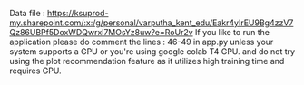 Data file : https://ksuprod-my.sharepoint.com/:x:/g/personal/varputha_kent_edu/Eakr4yIrEU9Bg4zzV7Qz86UBPf5DoxWDQwrxl7MOsYz8uw?e=RoUr2v
If you like to run the application please do comment the lines : 46-49 in app.py unless your system supports a GPU or you're using google colab T4 GPU.
and do not try using the plot recommendation feature as it utilizes high training time and requires GPU.
